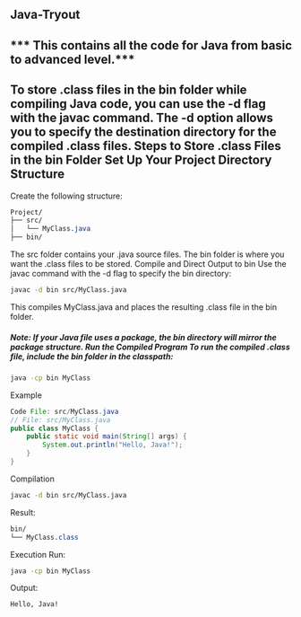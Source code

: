 ## Java-Tryout

*** This contains all the code for Java from basic to advanced level.***
---
To store .class files in the bin folder while compiling Java code, you can use the -d flag with the javac command. The -d option allows you to specify the destination directory for the compiled .class files.
Steps to Store .class Files in the bin Folder Set Up Your Project Directory Structure
---
Create the following structure:

```CSS
Project/
├── src/
│   └── MyClass.java
├── bin/
```

The src folder contains your .java source files. The bin folder is where you want the .class files to be stored.
Compile and Direct Output to bin Use the javac command with the -d flag to specify the bin directory:

```bash
javac -d bin src/MyClass.java
```

This compiles MyClass.java and places the resulting .class file in the bin folder.

##### Note: If your Java file uses a package, the bin directory will mirror the package structure. Run the Compiled Program To run the compiled .class file, include the bin folder in the classpath:
```bash
java -cp bin MyClass
```
Example
```java
Code File: src/MyClass.java
// File: src/MyClass.java
public class MyClass {
    public static void main(String[] args) {
        System.out.println("Hello, Java!");
    }
}
```
Compilation
```bash
javac -d bin src/MyClass.java
```
Result:
```CSS
bin/
└── MyClass.class
```
Execution Run:
```bash
java -cp bin MyClass
```

Output:
```Bash
Hello, Java!
```
